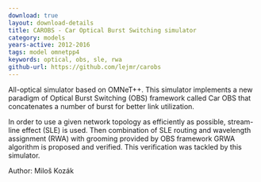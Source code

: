```yaml
---
download: true
layout: download-details
title: CAROBS - Car Optical Burst Switching simulator
category: models
years-active: 2012-2016
tags: model omnetpp4
keywords: optical, obs, sle, rwa
github-url: https://github.com/lejmr/carobs
---
```


All-optical simulator based on OMNeT++. This simulator implements a new paradigm
of Optical Burst Switching (OBS) framework called Car OBS that concatenates a
number of burst for better link utilization.

In order to use a given network topology as efficiently as possible, stream-line
effect (SLE) is used. Then combination of SLE routing and wavelength assignment
(RWA) with grooming provided by OBS framework GRWA algorithm is proposed and
verified. This verification was tackled by this simulator.

Author: Miloš Kozák
